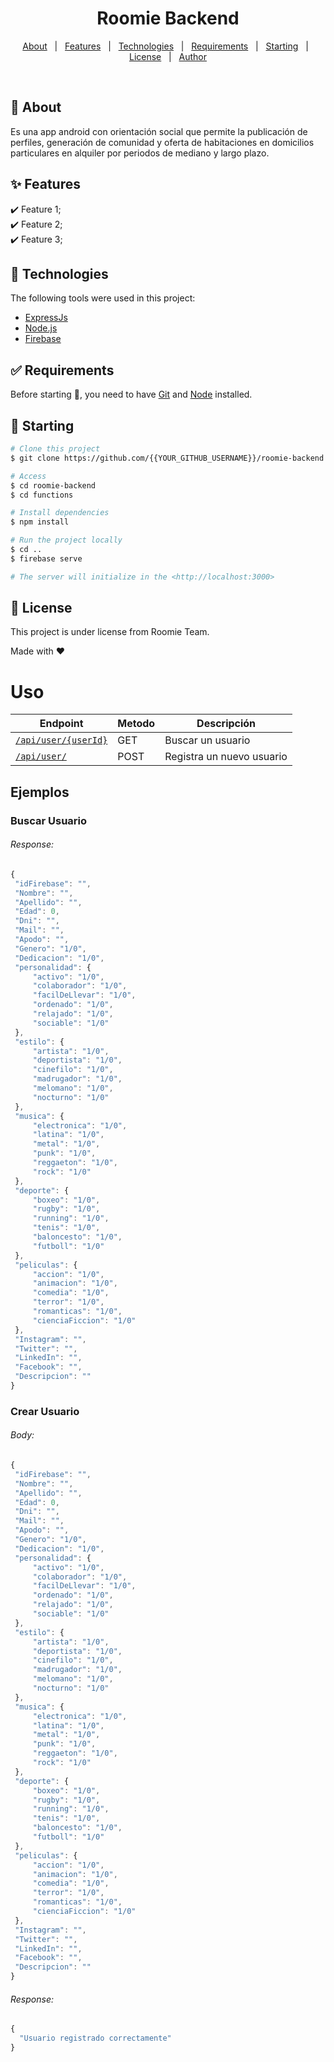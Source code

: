 <h1 align="center">Roomie Backend</h1>

<!-- Status -->

<!-- <h4 align="center"> 
	🚧  Roomie Backend 🚀 Under construction...  🚧
</h4> 

<hr> -->

<p align="center">
  <a href="#dart-about">About</a> &#xa0; | &#xa0; 
  <a href="#sparkles-features">Features</a> &#xa0; | &#xa0;
  <a href="#rocket-technologies">Technologies</a> &#xa0; | &#xa0;
  <a href="#white_check_mark-requirements">Requirements</a> &#xa0; | &#xa0;
  <a href="#checkered_flag-starting">Starting</a> &#xa0; | &#xa0;
  <a href="#memo-license">License</a> &#xa0; | &#xa0;
  <a href="https://github.com/{{YOUR_GITHUB_USERNAME}}" target="_blank">Author</a>
</p>

<br>

## :dart: About ##

Es una app android con orientación social que permite la publicación de perfiles, generación de comunidad y oferta de habitaciones en domicilios particulares en alquiler por periodos de mediano y largo plazo.

## :sparkles: Features ##

:heavy_check_mark: Feature 1;\
:heavy_check_mark: Feature 2;\
:heavy_check_mark: Feature 3;

## :rocket: Technologies ##

The following tools were used in this project:

- [ExpressJs](https://expressjs.com/es/)
- [Node.js](https://nodejs.org/en/)
- [Firebase](https://firebase.google.com/?hl=es)

## :white_check_mark: Requirements ##

Before starting :checkered_flag:, you need to have [Git](https://git-scm.com) and [Node](https://nodejs.org/en/) installed.

## :checkered_flag: Starting ##

```bash
# Clone this project
$ git clone https://github.com/{{YOUR_GITHUB_USERNAME}}/roomie-backend

# Access
$ cd roomie-backend
$ cd functions

# Install dependencies
$ npm install

# Run the project locally
$ cd ..
$ firebase serve

# The server will initialize in the <http://localhost:3000>
```

## :memo: License ##

This project is under license from Roomie Team.


Made with :heart:


# Uso

 Endpoint                                                            | Metodo | Descripción                                           
 ------------------------------------------------------------------- | ------ | ----------------------------------------------------- 
[`/api/user/{userId}`](#buscar-usuario)                              | GET    | Buscar un usuario
[`/api/user/`](#crear-usuario)                                       | POST   | Registra un nuevo usuario


## Ejemplos
### Buscar Usuario

###### Response:
 ```javascript
{
  "idFirebase": "",
  "Nombre": "",
  "Apellido": "",
  "Edad": 0,
  "Dni": "",
  "Mail": "",
  "Apodo": "",
  "Genero": "1/0",
  "Dedicacion": "1/0",
  "personalidad": {
      "activo": "1/0",
      "colaborador": "1/0",
      "facilDeLlevar": "1/0",
      "ordenado": "1/0",
      "relajado": "1/0",
      "sociable": "1/0"
  },
  "estilo": {
      "artista": "1/0",
      "deportista": "1/0",
      "cinefilo": "1/0",
      "madrugador": "1/0",
      "melomano": "1/0",
      "nocturno": "1/0"
  },
  "musica": {
      "electronica": "1/0",
      "latina": "1/0",
      "metal": "1/0",
      "punk": "1/0",
      "reggaeton": "1/0",
      "rock": "1/0"
  },
  "deporte": {
      "boxeo": "1/0",
      "rugby": "1/0",
      "running": "1/0",
      "tenis": "1/0",
      "baloncesto": "1/0",
      "futboll": "1/0"
  },
  "peliculas": {
      "accion": "1/0",
      "animacion": "1/0",
      "comedia": "1/0",
      "terror": "1/0",
      "romanticas": "1/0",
      "cienciaFiccion": "1/0"
  },
  "Instagram": "",
  "Twitter": "",
  "LinkedIn": "",
  "Facebook": "",
  "Descripcion": ""
}
```

### Crear Usuario
###### Body:
 ```javascript
{
  "idFirebase": "",
  "Nombre": "",
  "Apellido": "",
  "Edad": 0,
  "Dni": "",
  "Mail": "",
  "Apodo": "",
  "Genero": "1/0",
  "Dedicacion": "1/0",
  "personalidad": {
      "activo": "1/0",
      "colaborador": "1/0",
      "facilDeLlevar": "1/0",
      "ordenado": "1/0",
      "relajado": "1/0",
      "sociable": "1/0"
  },
  "estilo": {
      "artista": "1/0",
      "deportista": "1/0",
      "cinefilo": "1/0",
      "madrugador": "1/0",
      "melomano": "1/0",
      "nocturno": "1/0"
  },
  "musica": {
      "electronica": "1/0",
      "latina": "1/0",
      "metal": "1/0",
      "punk": "1/0",
      "reggaeton": "1/0",
      "rock": "1/0"
  },
  "deporte": {
      "boxeo": "1/0",
      "rugby": "1/0",
      "running": "1/0",
      "tenis": "1/0",
      "baloncesto": "1/0",
      "futboll": "1/0"
  },
  "peliculas": {
      "accion": "1/0",
      "animacion": "1/0",
      "comedia": "1/0",
      "terror": "1/0",
      "romanticas": "1/0",
      "cienciaFiccion": "1/0"
  },
  "Instagram": "",
  "Twitter": "",
  "LinkedIn": "",
  "Facebook": "",
  "Descripcion": ""
}
```

###### Response:
 ```javascript
{
   "Usuario registrado correctamente"
}
```
